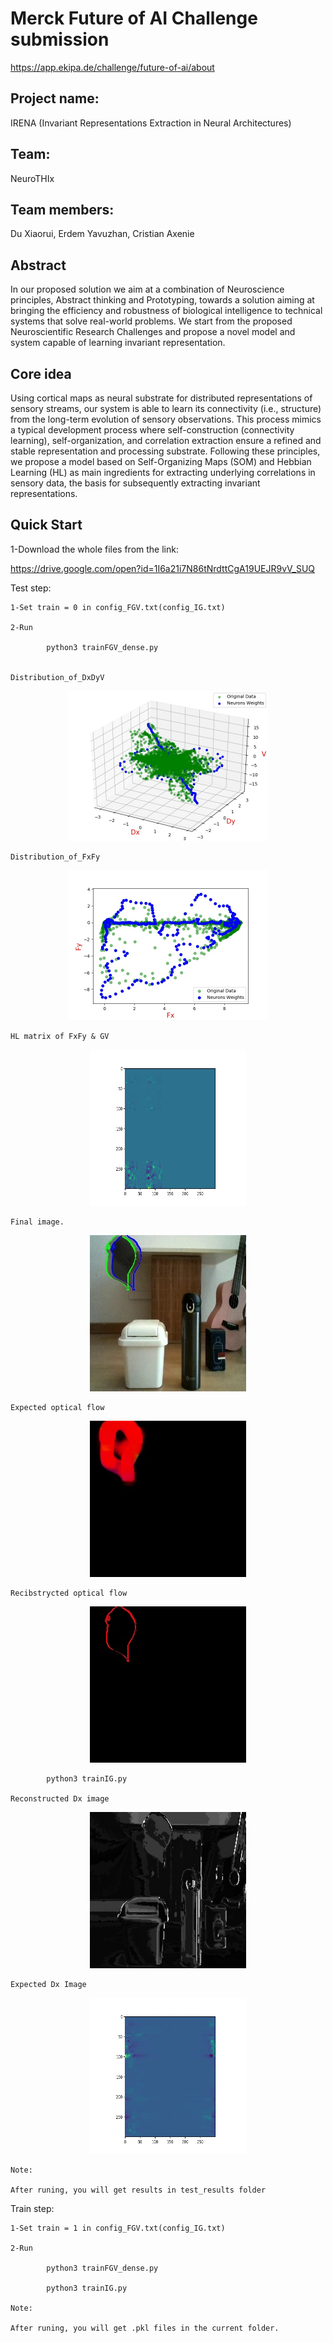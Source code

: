 # Merck Future of AI Challenge submission
https://app.ekipa.de/challenge/future-of-ai/about

## Project name: 
IRENA (Invariant Representations Extraction in Neural Architectures)
## Team: 
NeuroTHIx
## Team members: 
Du Xiaorui, Erdem Yavuzhan, Cristian Axenie

## Abstract
In our proposed solution we aim at a combination of Neuroscience principles, Abstract thinking and Prototyping, towards a solution aiming at bringing the efficiency and robustness of biological intelligence to technical systems that solve real-world problems. We start from the proposed Neuroscientific Research Challenges and propose a novel model and system capable of learning invariant representation.

## Core idea
Using cortical maps as neural substrate for distributed representations of sensory streams, our system is able to learn its connectivity (i.e., structure) from the long-term evolution of sensory observations. This process mimics a typical development process where self-construction (connectivity learning), self-organization, and correlation extraction ensure a refined and stable representation and processing substrate. Following these principles, we propose a model based on Self-Organizing Maps (SOM) and Hebbian Learning (HL) as main ingredients for extracting underlying correlations in sensory data, the basis for subsequently extracting invariant representations.

## Quick Start

1-Download the whole files from the link:

https://drive.google.com/open?id=1I6a21i7N86tNrdttCgA19UEJR9vV_SUQ

Test step:

	1-Set train = 0 in config_FGV.txt(config_IG.txt)

	2-Run

	        python3 trainFGV_dense.py


	Distribution_of_DxDyV

<div align=center><img width="320" height="240" src="https://github.com/xiaoruiDu/AI-Competition/blob/master/images/Distribution_of_DxDyV.jpg"/></div>

	Distribution_of_FxFy

<div align=center><img width="320" height="240" src="https://github.com/xiaoruiDu/AI-Competition/blob/master/images/Distribution_of_FxFy.jpg"/></div>

	HL matrix of FxFy & GV

<div align=center><img width="250" height="250" src="https://github.com/xiaoruiDu/AI-Competition/blob/master/images/HL_matrix_FxFy_GV.jpg"/></div>

	Final image.

<div align=center><img width="250" height="250" src="https://github.com/xiaoruiDu/AI-Competition/blob/master/images/Optical_Flow.jpg"/></div>

	Expected optical flow

<div align=center><img width="250" height="250" src="https://github.com/xiaoruiDu/AI-Competition/blob/master/images/expected_flow.jpg"/></div>

	Recibstrycted optical flow

<div align=center><img width="250" height="250" src="https://github.com/xiaoruiDu/AI-Competition/blob/master/images/reconstructed_flow.jpg"/></div>

	

	        python3 trainIG.py
	
	Reconstructed Dx image

<div align=center><img width="250" height="250" src="https://github.com/xiaoruiDu/AI-Competition/blob/master/images/rebuild_picture_Dx.jpg"/></div>

	Expected Dx Image	

<div align=center><img width="250" height="250" src="https://github.com/xiaoruiDu/AI-Competition/blob/master/images/HL_matrix_IG.jpg"/></div>

	Note: 

	After runing, you will get results in test_results folder


Train step:

	1-Set train = 1 in config_FGV.txt(config_IG.txt)

	2-Run

	        python3 trainFGV_dense.py

       		python3 trainIG.py

	Note: 

	After runing, you will get .pkl files in the current folder.


